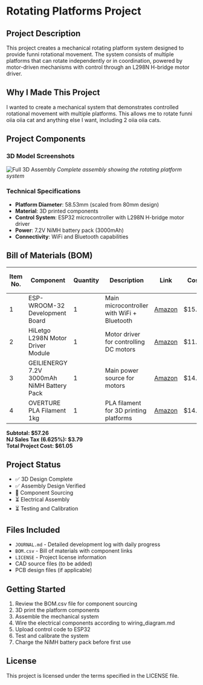 # Rotating Platforms Project

## Project Description
This project creates a mechanical rotating platform system designed to provide funni rotational movement. The system consists of multiple platforms that can rotate independently or in coordination, powered by motor-driven mechanisms with control through an L298N H-bridge motor driver.

## Why I Made This Project
I wanted to create a mechanical system that demonstrates controlled rotational movement with multiple platforms. This allows me to rotate funni oiia oiia cat and anything else I want, including 2 oiia oiia cats. 
## Project Components

### 3D Model Screenshots
![Full 3D Assembly](https://github.com/user-attachments/assets/a1fb50f3-7028-4a45-bc44-f274d637174f)
*Complete assembly showing the rotating platform system*

### Technical Specifications

- **Platform Diameter**: 58.53mm (scaled from 80mm design)
- **Material**: 3D printed components
- **Control System**: ESP32 microcontroller with L298N H-bridge motor driver
- **Power**: 7.2V NiMH battery pack (3000mAh)
- **Connectivity**: WiFi and Bluetooth capabilities

## Bill of Materials (BOM)

| Item No. | Component | Quantity | Description | Link | Cost | Cost with NJ Tax |
|----------|-----------|----------|-------------|------|------|------------------|
| 1 | ESP-WROOM-32 Development Board | 1 | Main microcontroller with WiFi + Bluetooth | [Amazon](https://www.amazon.com/gp/product/B08D5ZD528/?th=1) | $15.99 | $17.05 |
| 2 | HiLetgo L298N Motor Driver Module | 1 | Motor driver for controlling DC motors | [Amazon](https://www.amazon.com/gp/product/B07BK1QL5T/) | $11.49 | $12.25 |
| 3 | GEILIENERGY 7.2V 3000mAh NiMH Battery Pack | 1 | Main power source for motors | [Amazon](https://www.amazon.com/dp/B0C5WXWWH3/) | $14.79 | $15.77 |
| 4 | OVERTURE PLA Filament 1kg | 1 | PLA filament for 3D printing platforms | [Amazon](https://www.amazon.com/OVERTURE-Filament-Consumables-Dimensional-Accuracy/dp/B07PGY2JP1/) | $14.99 | $15.98 |

**Subtotal: $57.26**  
**NJ Sales Tax (6.625%): $3.79**  
**Total Project Cost: $61.05**

## Project Status
- ✅ 3D Design Complete
- ✅ Assembly Design Verified
- 🔄 Component Sourcing
- ⏳ Electrical Assembly
- ⏳ Testing and Calibration

## Files Included
- `JOURNAL.md` - Detailed development log with daily progress
- `BOM.csv` - Bill of materials with component links
- `LICENSE` - Project license information
- CAD source files (to be added)
- PCB design files (if applicable)

## Getting Started
1. Review the BOM.csv file for component sourcing
2. 3D print the platform components
3. Assemble the mechanical system
4. Wire the electrical components according to wiring_diagram.md
5. Upload control code to ESP32
6. Test and calibrate the system
7. Charge the NiMH battery pack before first use

## License
This project is licensed under the terms specified in the LICENSE file. 